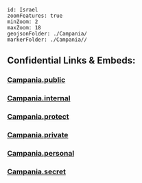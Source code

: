 
```leaflet
id: Israel
zoomFeatures: true 
minZoom: 2 
maxZoom: 18
geojsonFolder: ./Campania/
markerFolder: ./Campania//
```



## Confidential Links & Embeds: 

### [Campania.public](/_public/\Earth\Continent\Europe\Europe~South\Italy\regions~ItalyCampania.public.md) 

### [Campania.internal](/_internal/\Earth\Continent\Europe\Europe~South\Italy\regions~ItalyCampania.internal.md) 

### [Campania.protect](/_protect/\Earth\Continent\Europe\Europe~South\Italy\regions~ItalyCampania.protect.md) 

### [Campania.private](/_private/\Earth\Continent\Europe\Europe~South\Italy\regions~ItalyCampania.private.md) 

### [Campania.personal](/_personal/\Earth\Continent\Europe\Europe~South\Italy\regions~ItalyCampania.personal.md) 

### [Campania.secret](/_secret/\Earth\Continent\Europe\Europe~South\Italy\regions~ItalyCampania.secret.md)

